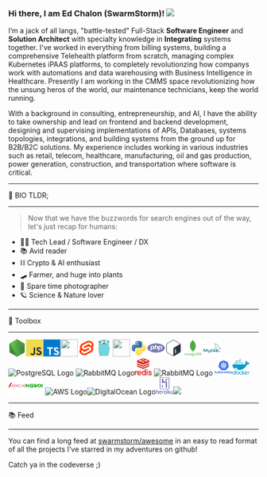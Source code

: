 ### Hi there, I am Ed Chalon (SwarmStorm)! <img src="https://raw.githubusercontent.com/MartinHeinz/MartinHeinz/master/wave.gif" height="25px">

I’m a jack of all langs, "battle-tested" Full-Stack __Software Engineer__ and **Solution Architect** with specialty knowledge in **Integrating** systems together. I've worked in everything from billing systems, building a comprehensive Telehealth platform from scratch, managing complex Kubernetes iPAAS platforms, to completely revolutionzing how companys work with automations and data warehousing with Business Intelligence in Healthcare. Presently I am working in the CMMS space revolutionizing how the unsung heros of the world, our maintenance technicians, keep the world running.

With a background in consulting, entrepreneurship, and AI, I have the ability to take ownership and lead on frontend and backend development, designing and supervising implementations of APIs, Databases, systems topologies, integrations, and building systems from the ground up for B2B/B2C solutions. My experience includes working in various industries such as retail, telecom, healthcare, manufacturing, oil and gas production, power generation, construction, and transportation where software is critical.

---

🚀 BIO TLDR;

---

> Now that we have the buzzwords for search engines out of the way, let's just recap for humans:

- 👨‍💻 Tech Lead / Software Engineer / DX
- 📚 Avid reader
- ⛓ Crypto & AI enthusiast
- 🛹 Farmer, and huge into plants
- 📸 Spare time photographer
- 🪐 Science & Nature lover

---

🧰 Toolbox

---

<img src="https://raw.githubusercontent.com/devicons/devicon/master/icons/nodejs/nodejs-original.svg" alt="Node.js Logo" width="35" height="35"/><img src="https://raw.githubusercontent.com/devicons/devicon/master/icons/javascript/javascript-original.svg" alt="JavaScript Logo" width="35" height="35"/><img src="https://raw.githubusercontent.com/devicons/devicon/master/icons/typescript/typescript-original.svg" alt="TypeScript Logo" width="35" height="35"/><img src="https://cdn.jsdelivr.net/gh/devicons/devicon/icons/react/react-original-wordmark.svg" width="35" height="35"/><img src="https://raw.githubusercontent.com/sveltejs/branding/master/svelte-logo.svg" width="35" height="35"/><img src="https://raw.githubusercontent.com/devicons/devicon/master/icons/go/go-original.svg" alt="GO Golang Logo" width="35" height="35"/><img src="https://cdn.jsdelivr.net/gh/devicons/devicon@latest/icons/rust/rust-original.svg" width="35" height="35" /><img src="https://raw.githubusercontent.com/devicons/devicon/master/icons/python/python-original.svg" alt="Python Logo" width="35" height="35"/><img src="https://github.com/devicons/devicon/raw/master/icons/php/php-plain.svg" alt="PHP Logo" width="35" height="35"/><img src="https://github.com/devicons/devicon/raw/master/icons/bash/bash-original.svg" alt="Bash Logo" width="35" height="35"/>
<img src="https://raw.githubusercontent.com/devicons/devicon/master/icons/mongodb/mongodb-plain-wordmark.svg" alt="MongoDB Logo" 
width="35" height="35"/> <img src="https://raw.githubusercontent.com/devicons/devicon/master/icons/mysql/mysql-plain-wordmark.svg" alt="MySQL Logo" width="35" height="35"/> <img src="https://cdn.worldvectorlogo.com/logos/postgresql.svg" alt="PostgreSQL Logo" width="35" height="35"/> <img src="https://cdn.worldvectorlogo.com/logos/rabbitmq.svg" alt="RabbitMQ Logo" width="35" height="35"/><img src="https://raw.githubusercontent.com/devicons/devicon/master/icons/redis/redis-plain-wordmark.svg" alt="Redis Logo" width="35" height="35"/> <img src="https://static-www.elastic.co/v3/assets/bltefdd0b53724fa2ce/blt987f36e6cf17bc9a/5ea8c7fba7bdee51f48010f7/brand-elastic-vertical-220x130.svg" alt="RabbitMQ Logo" width="35" height="35"/>
<img src="https://raw.githubusercontent.com/devicons/devicon/master/icons/kubernetes/kubernetes-plain-wordmark.svg" alt="Kubernetes K8s Logo" width="35" height="35"/><img src="https://raw.githubusercontent.com/devicons/devicon/master/icons/docker/docker-plain-wordmark.svg" alt="Laravel Logo" width="35" height="35"/><img src="https://raw.githubusercontent.com/devicons/devicon/master/icons/apache/apache-plain-wordmark.svg" alt="Apache Logo" width="35" height="35"/><img src="https://raw.githubusercontent.com/devicons/devicon/master/icons/nginx/nginx-original.svg" alt="NGINX Logo" width="35" height="35"/>
<img src="https://cdn.worldvectorlogo.com/logos/aws-2.svg" alt="AWS Logo" width="35" height="35"/><img src="https://cdn.worldvectorlogo.com/logos/digitalocean.svg" alt="DigitalOcean Logo" width="35" height="35"/><img src="https://github.com/devicons/devicon/raw/master/icons/heroku/heroku-original-wordmark.svg" alt="Heroku Logo" width="35" height="35"/><img src="https://cdn.jsdelivr.net/gh/devicons/devicon@latest/icons/angular/angular-original-wordmark.svg" />
          

---

📚 Feed

---

You can find a long feed at [swarmstorm/awesome](https://github.com/swarmstorm/awesome) in an easy to read format of all the projects I've starred in my adventures on github! 

Catch ya in the codeverse ;) 
